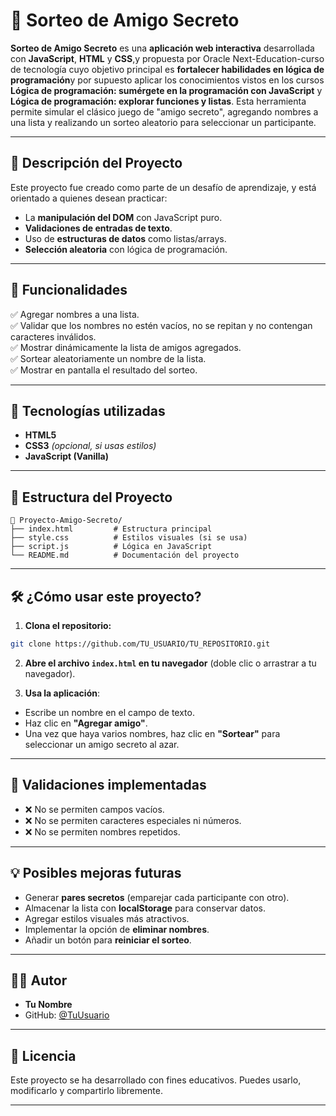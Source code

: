 # 🎁 Sorteo de Amigo Secreto

**Sorteo de Amigo Secreto** es una **aplicación web interactiva** desarrollada con **JavaScript**, **HTML** y **CSS**,y propuesta por Oracle Next-Education-curso de tecnología cuyo objetivo principal es **fortalecer habilidades en lógica de programación**y por supuesto aplicar los conocimientos vistos en los cursos **Lógica de programación: sumérgete en la programación con JavaScript** y **Lógica de programación: explorar funciones y listas**. Esta herramienta permite simular el clásico juego de "amigo secreto", agregando nombres a una lista y realizando un sorteo aleatorio para seleccionar un participante.

---

## 📌 Descripción del Proyecto

Este proyecto fue creado como parte de un desafío de aprendizaje, y está orientado a quienes desean practicar:

- La **manipulación del DOM** con JavaScript puro.
- **Validaciones de entradas de texto**.
- Uso de **estructuras de datos** como listas/arrays.
- **Selección aleatoria** con lógica de programación.

---

## 🚀 Funcionalidades

✅ Agregar nombres a una lista.  
✅ Validar que los nombres no estén vacíos, no se repitan y no contengan caracteres inválidos.  
✅ Mostrar dinámicamente la lista de amigos agregados.  
✅ Sortear aleatoriamente un nombre de la lista.  
✅ Mostrar en pantalla el resultado del sorteo.

---

## 🧠 Tecnologías utilizadas

- **HTML5**
- **CSS3** *(opcional, si usas estilos)*
- **JavaScript (Vanilla)**

---

## 📂 Estructura del Proyecto

```plaintext
📁 Proyecto-Amigo-Secreto/
├── index.html         # Estructura principal
├── style.css          # Estilos visuales (si se usa)
├── script.js          # Lógica en JavaScript
└── README.md          # Documentación del proyecto
```

---

## 🛠️ ¿Cómo usar este proyecto?

1. **Clona el repositorio:**

```bash
git clone https://github.com/TU_USUARIO/TU_REPOSITORIO.git
```

2. **Abre el archivo `index.html` en tu navegador** (doble clic o arrastrar a tu navegador).

3. **Usa la aplicación**:

- Escribe un nombre en el campo de texto.
- Haz clic en **"Agregar amigo"**.
- Una vez que haya varios nombres, haz clic en **"Sortear"** para seleccionar un amigo secreto al azar.

---

## 🧪 Validaciones implementadas

- ❌ No se permiten campos vacíos.
- ❌ No se permiten caracteres especiales ni números.
- ❌ No se permiten nombres repetidos.

---

## 💡 Posibles mejoras futuras

- Generar **pares secretos** (emparejar cada participante con otro).
- Almacenar la lista con **localStorage** para conservar datos.
- Agregar estilos visuales más atractivos.
- Implementar la opción de **eliminar nombres**.
- Añadir un botón para **reiniciar el sorteo**.

---

## 👨‍💻 Autor

- **Tu Nombre**
- GitHub: [@TuUsuario](https://github.com/TuUsuario)

---

## 📃 Licencia

Este proyecto se ha desarrollado con fines educativos. Puedes usarlo, modificarlo y compartirlo libremente.

---
